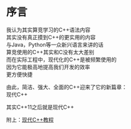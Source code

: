 ---
---

# 序言

我认为其实算竞学习的C++语法内容\
其实没有真正摸到C++的更实用的内容\
与Java，Python等一众新兴语言来讲的话\
算竞使用的C++其实和C没有太大差别\
而在实际工程中，现代化的C++是被频繁使用的\
因为它能极高地提高我们开发的效率\
更方便快捷

由此，简洁、强大、全面的C++迎来了它的新篇章：\
现代C++

其实C++11之后就是现代C++

附上：[现代C++教程](https://changkun.de/modern-cpp/pdf/modern-cpp-tutorial-zh-cn.pdf)
